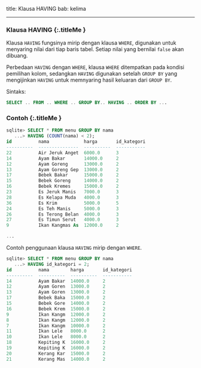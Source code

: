 title: Klausa HAVING
bab: kelima

---


### <i class="fa fa-info-circle"></i> Klausa HAVING {:.titleMe }

Klausa `HAVING` fungsinya mirip dengan klausa `WHERE`, digunakan untuk menyaring nilai dari tiap baris tabel.
Setiap nilai yang bernilai `false` akan dibuang.

Perbedaan `HAVING` dengan `WHERE`, klausa `WHERE` ditempatkan pada kondisi pemilihan kolom, sedangkan `HAVING` digunakan setelah `GROUP BY` yang mengijinkan `HAVING` untuk memnyaring hasil keluaran dari `GROUP BY`.

Sintaks:
```sql
SELECT .. FROM .. WHERE .. GROUP BY.. HAVING .. ORDER BY ... 
```


### <i class="fa fa-code"></i> Contoh {:.titleMe }

```sql
sqlite> SELECT * FROM menu GROUP BY nama 
   ...> HAVING (COUNT(nama) < 2);
id          nama             harga       id_kategori
----------  ---------------  ----------  -----------
22          Air Jeruk Anget  6000.0      3          
14          Ayam Bakar       14000.0     2          
12          Ayam Goreng      13000.0     2          
13          Ayam Goreng Gep  13000.0     2          
17          Bebek Bakar      15000.0     2          
15          Bebek Goreng     14000.0     2          
16          Bebek Kremes     15000.0     2          
23          Es Jeruk Manis   7000.0      3          
28          Es Kelapa Muda   4000.0      3          
36          Es Krim          5000.0      5          
24          Es Teh Manis     5000.0      3          
26          Es Terong Belan  4000.0      3          
27          Es Timun Serut   4000.0      3          
9           Ikan Kangmas As  12000.0     2 

...

```


Contoh penggunaan klausa `HAVING` mirip dengan `WHERE`.
```sql
sqlite> SELECT * FROM menu GROUP BY nama
   ...> HAVING id_kategori = 2;
id          nama        harga       id_kategori
----------  ----------  ----------  -----------
14          Ayam Bakar  14000.0     2          
12          Ayam Goren  13000.0     2          
13          Ayam Goren  13000.0     2          
17          Bebek Baka  15000.0     2          
15          Bebek Gore  14000.0     2          
16          Bebek Krem  15000.0     2          
9           Ikan Kangm  12000.0     2          
8           Ikan Kangm  12000.0     2          
7           Ikan Kangm  10000.0     2          
11          Ikan Lele   8000.0      2          
10          Ikan Lele   8000.0      2          
18          Kepiting K  16000.0     2          
19          Kepiting K  16000.0     2          
20          Kerang Kar  15000.0     2          
21          Kerang Mas  14000.0     2
```